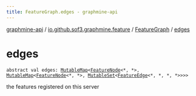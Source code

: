 ```yaml
---
title: FeatureGraph.edges - graphmine-api
---
```


[graphmine-api](../../index.html) / [io.github.sof3.graphmine.feature](../index.html) / [FeatureGraph](index.html) / [edges](./edges.html)

# edges

`abstract val edges: `[`MutableMap`](https://kotlinlang.org/api/latest/jvm/stdlib/kotlin.collections/-mutable-map/index.html)`<`[`FeatureNode`](../-feature-node.html)`<*, *>, `[`MutableMap`](https://kotlinlang.org/api/latest/jvm/stdlib/kotlin.collections/-mutable-map/index.html)`<`[`FeatureNode`](../-feature-node.html)`<*, *>, `[`MutableSet`](https://kotlinlang.org/api/latest/jvm/stdlib/kotlin.collections/-mutable-set/index.html)`<`[`FeatureEdge`](../-feature-edge/index.html)`<*, *, *, *>>>>`

the features registered on this server

